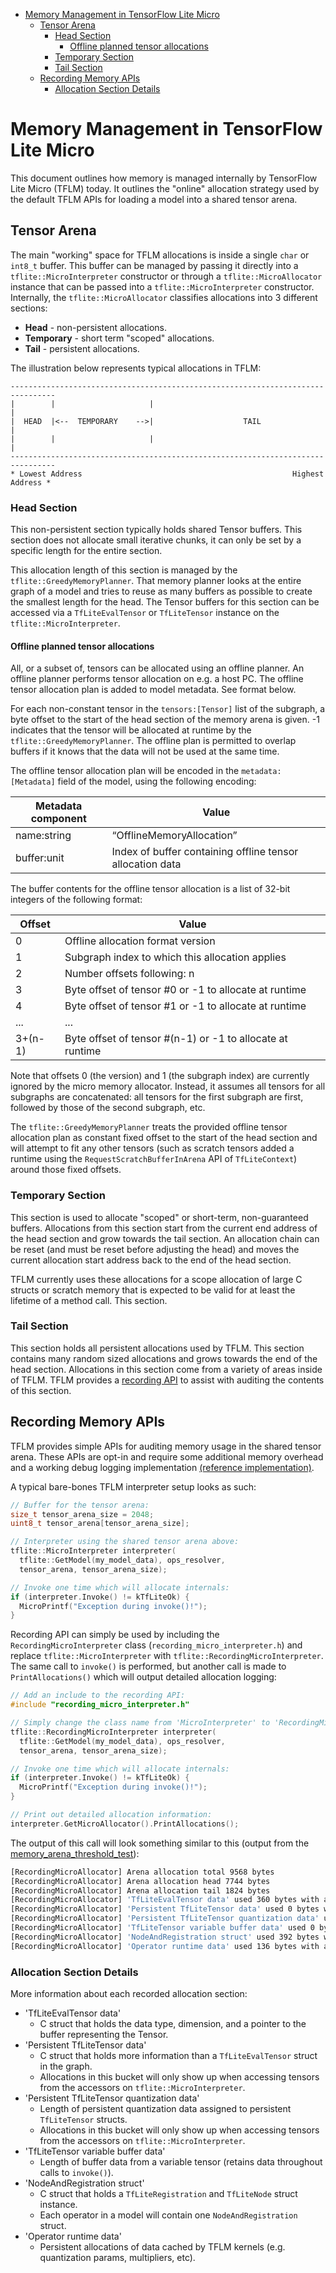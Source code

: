 <!-- mdformat off(b/169948621#comment2) -->

<!--
Semi-automated TOC generation with instructions from
https://github.com/ekalinin/github-markdown-toc#auto-insert-and-update-toc
-->

<!--ts-->
   * [Memory Management in TensorFlow Lite Micro](#memory-management-in-tensorflow-lite-micro)
      * [Tensor Arena](#tensor-arena)
         * [Head Section](#head-section)
            * [Offline planned tensor allocations](#offline-planned-tensor-allocations)
         * [Temporary Section](#temporary-section)
         * [Tail Section](#tail-section)
      * [Recording Memory APIs](#recording-memory-apis)
         * [Allocation Section Details](#allocation-section-details)

<!-- Added by: freddan80, at: Mon 29 Mar 2021 01:47:42 PM CEST -->

<!--te-->

# Memory Management in TensorFlow Lite Micro

This document outlines how memory is managed internally by TensorFlow Lite Micro
(TFLM) today. It outlines the "online" allocation strategy used by the default
TFLM APIs for loading a model into a shared tensor arena.

## Tensor Arena

The main "working" space for TFLM allocations is inside a single `char` or
`int8_t` buffer. This buffer can be managed by passing it directly into a
`tflite::MicroInterpreter` constructor or through a `tflite::MicroAllocator`
instance that can be passed into a `tflite::MicroInterpreter` constructor.
Internally, the `tflite::MicroAllocator` classifies allocations into 3 different
sections:

*   **Head** - non-persistent allocations.
*   **Temporary** - short term "scoped" allocations.
*   **Tail** - persistent allocations.

The illustration below represents typical allocations in TFLM:

```
--------------------------------------------------------------------------------
|        |                     |                                               |
|  HEAD  |<--  TEMPORARY    -->|                    TAIL                       |
|        |                     |                                               |
--------------------------------------------------------------------------------
* Lowest Address                                               Highest Address *
```

### Head Section

This non-persistent section typically holds shared Tensor buffers. This section
does not allocate small iterative chunks, it can only be set by a specific
length for the entire section.

This allocation length of this section is managed by the
`tflite::GreedyMemoryPlanner`. That memory planner looks at the entire graph of
a model and tries to reuse as many buffers as possible to create the smallest
length for the head. The Tensor buffers for this section can be accessed via a
`TfLiteEvalTensor` or `TfLiteTensor` instance on the `tflite::MicroInterpreter`.

#### Offline planned tensor allocations

All, or a subset of, tensors can be allocated using an offline planner. An
offline planner performs tensor allocation on e.g. a host PC. The offline tensor
allocation plan is added to model metadata. See format below.

For each non-constant tensor in the `tensors:[Tensor]` list of the subgraph, a
byte offset to the start of the head section of the memory arena is given. -1
indicates that the tensor will be allocated at runtime by the
`tflite::GreedyMemoryPlanner`. The offline plan is permitted to overlap buffers
if it knows that the data will not be used at the same time.

The offline tensor allocation plan will be encoded in the `metadata:[Metadata]`
field of the model, using the following encoding:

| Metadata component | Value |
|-|-|
| name:string | “OfflineMemoryAllocation” |
| buffer:unit | Index of buffer containing offline tensor allocation data |

The buffer contents for the offline tensor allocation is a list of 32-bit
integers of the following format:

| Offset | Value |
|-|-|
| 0 | Offline allocation format version |
| 1 | Subgraph index to which this allocation applies |
| 2 | Number offsets following: n |
| 3 | Byte offset of tensor #0 or -1 to allocate at runtime |
| 4 | Byte offset of tensor #1 or -1 to allocate at runtime |
| ... | ... |
| 3+(n-1) | Byte offset of tensor #(n-1) or -1 to allocate at runtime |

Note that offsets 0 (the version) and 1 (the subgraph index) are currently
ignored by the micro memory allocator. Instead, it assumes all tensors for all
subgraphs are concatenated: all tensors for the first subgraph are first,
followed by those of the second subgraph, etc.

The `tflite::GreedyMemoryPlanner` treats the provided offline tensor allocation
plan as constant fixed offset to the start of the head section and will attempt
to fit any other tensors (such as scratch tensors added a runtime using the
`RequestScratchBufferInArena` API of `TfLiteContext`) around those fixed
offsets.

### Temporary Section

This section is used to allocate "scoped" or short-term, non-guaranteed buffers.
Allocations from this section start from the current end address of the head
section and grow towards the tail section. An allocation chain can be reset (and
must be reset before adjusting the head) and moves the current allocation start
address back to the end of the head section.

TFLM currently uses these allocations for a scope allocation of large C structs
or scratch memory that is expected to be valid for at least the lifetime of a
method call. This section.

### Tail Section

This section holds all persistent allocations used by TFLM. This section
contains many random sized allocations and grows towards the end of the head
section. Allocations in this section come from a variety of areas inside of
TFLM. TFLM provides a [recording API](#Recording-Memory-APIs) to assist with
auditing the contents of this section.

## Recording Memory APIs

TFLM provides simple APIs for auditing memory usage in the shared tensor arena.
These APIs are opt-in and require some additional memory overhead and a working
debug logging implementation
[(reference implementation)](https://github.com/tensorflow/tflite-micro/blob/main/tensorflow/lite/micro/debug_log.cc).

A typical bare-bones TFLM interpreter setup looks as such:

```c++
// Buffer for the tensor arena:
size_t tensor_arena_size = 2048;
uint8_t tensor_arena[tensor_arena_size];

// Interpreter using the shared tensor arena above:
tflite::MicroInterpreter interpreter(
  tflite::GetModel(my_model_data), ops_resolver,
  tensor_arena, tensor_arena_size);

// Invoke one time which will allocate internals:
if (interpreter.Invoke() != kTfLiteOk) {
  MicroPrintf("Exception during invoke()!");
}
```

Recording API can simply be used by including the `RecordingMicroInterpreter`
class (`recording_micro_interpreter.h`) and replace `tflite::MicroInterpreter`
with `tflite::RecordingMicroInterpreter`. The same call to `invoke()` is
performed, but another call is made to `PrintAllocations()` which will output
detailed allocation logging:

```c++
// Add an include to the recording API:
#include "recording_micro_interpreter.h"

// Simply change the class name from 'MicroInterpreter' to 'RecordingMicroInterpreter':
tflite::RecordingMicroInterpreter interpreter(
  tflite::GetModel(my_model_data), ops_resolver,
  tensor_arena, tensor_arena_size);

// Invoke one time which will allocate internals:
if (interpreter.Invoke() != kTfLiteOk) {
  MicroPrintf("Exception during invoke()!");
}

// Print out detailed allocation information:
interpreter.GetMicroAllocator().PrintAllocations();
```

The output of this call will look something similar to this (output from the
[memory_arena_threshold_test](https://github.com/tensorflow/tflite-micro/blob/main/tensorflow/lite/micro/memory_arena_threshold_test.cc#L205)):

```bash
[RecordingMicroAllocator] Arena allocation total 9568 bytes
[RecordingMicroAllocator] Arena allocation head 7744 bytes
[RecordingMicroAllocator] Arena allocation tail 1824 bytes
[RecordingMicroAllocator] 'TfLiteEvalTensor data' used 360 bytes with alignment overhead (requested 360 bytes for 15 allocations)
[RecordingMicroAllocator] 'Persistent TfLiteTensor data' used 0 bytes with alignment overhead (requested 0 bytes for 0 tensors)
[RecordingMicroAllocator] 'Persistent TfLiteTensor quantization data' used 0 bytes with alignment overhead (requested 0 bytes for 0 allocations)
[RecordingMicroAllocator] 'TfLiteTensor variable buffer data' used 0 bytes with alignment overhead (requested 0 bytes for 0 allocations)
[RecordingMicroAllocator] 'NodeAndRegistration struct' used 392 bytes with alignment overhead (requested 392 bytes for 7 NodeAndRegistration structs)
[RecordingMicroAllocator] 'Operator runtime data' used 136 bytes with alignment overhead (requested 136 bytes for 5 OpData structs)
```

### Allocation Section Details

More information about each recorded allocation section:

*   'TfLiteEvalTensor data'
    *   C struct that holds the data type, dimension, and a pointer to the
        buffer representing the Tensor.
*   'Persistent TfLiteTensor data'
    *   C struct that holds more information than a `TfLiteEvalTensor` struct in
        the graph.
    *   Allocations in this bucket will only show up when accessing tensors from
        the accessors on `tflite::MicroInterpreter`.
*   'Persistent TfLiteTensor quantization data'
    *   Length of persistent quantization data assigned to persistent
        `TfLiteTensor` structs.
    *   Allocations in this bucket will only show up when accessing tensors from
        the accessors on `tflite::MicroInterpreter`.
*   'TfLiteTensor variable buffer data'
    *   Length of buffer data from a variable tensor (retains data throughout
        calls to `invoke()`).
*   'NodeAndRegistration struct'
    *   C struct that holds a `TfLiteRegistration` and `TfLiteNode` struct
        instance.
    *   Each operator in a model will contain one `NodeAndRegistration` struct.
*   'Operator runtime data'
    *   Persistent allocations of data cached by TFLM kernels (e.g. quantization
        params, multipliers, etc).
